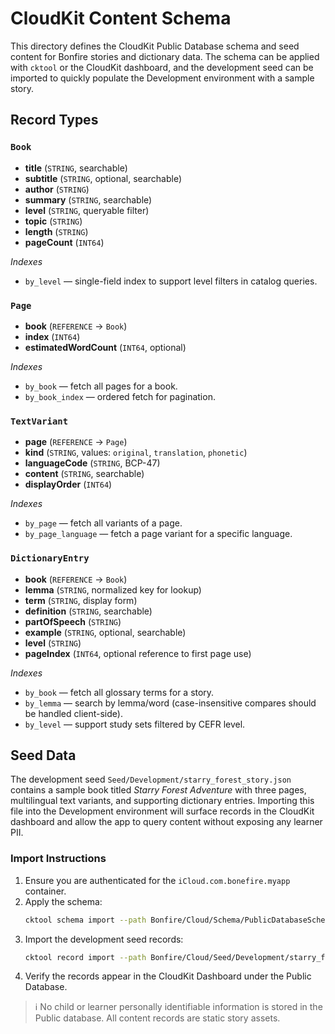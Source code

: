 # CloudKit Content Schema

This directory defines the CloudKit Public Database schema and seed content for Bonfire stories and dictionary data. The schema can be applied with `cktool` or the CloudKit dashboard, and the development seed can be imported to quickly populate the Development environment with a sample story.

## Record Types

### `Book`
- **title** (`STRING`, searchable)
- **subtitle** (`STRING`, optional, searchable)
- **author** (`STRING`)
- **summary** (`STRING`, searchable)
- **level** (`STRING`, queryable filter)
- **topic** (`STRING`)
- **length** (`STRING`)
- **pageCount** (`INT64`)

_Indexes_
- `by_level` — single-field index to support level filters in catalog queries.

### `Page`
- **book** (`REFERENCE` → `Book`)
- **index** (`INT64`)
- **estimatedWordCount** (`INT64`, optional)

_Indexes_
- `by_book` — fetch all pages for a book.
- `by_book_index` — ordered fetch for pagination.

### `TextVariant`
- **page** (`REFERENCE` → `Page`)
- **kind** (`STRING`, values: `original`, `translation`, `phonetic`)
- **languageCode** (`STRING`, BCP-47)
- **content** (`STRING`, searchable)
- **displayOrder** (`INT64`)

_Indexes_
- `by_page` — fetch all variants of a page.
- `by_page_language` — fetch a page variant for a specific language.

### `DictionaryEntry`
- **book** (`REFERENCE` → `Book`)
- **lemma** (`STRING`, normalized key for lookup)
- **term** (`STRING`, display form)
- **definition** (`STRING`, searchable)
- **partOfSpeech** (`STRING`)
- **example** (`STRING`, optional, searchable)
- **level** (`STRING`)
- **pageIndex** (`INT64`, optional reference to first page use)

_Indexes_
- `by_book` — fetch all glossary terms for a story.
- `by_lemma` — search by lemma/word (case-insensitive compares should be handled client-side).
- `by_level` — support study sets filtered by CEFR level.

## Seed Data

The development seed `Seed/Development/starry_forest_story.json` contains a sample book titled _Starry Forest Adventure_ with three pages, multilingual text variants, and supporting dictionary entries. Importing this file into the Development environment will surface records in the CloudKit dashboard and allow the app to query content without exposing any learner PII.

### Import Instructions

1. Ensure you are authenticated for the `iCloud.com.bonefire.myapp` container.
2. Apply the schema:
   ```bash
   cktool schema import --path Bonfire/Cloud/Schema/PublicDatabaseSchema.json --environment development
   ```
3. Import the development seed records:
   ```bash
   cktool record import --path Bonfire/Cloud/Seed/Development/starry_forest_story.json --environment development
   ```
4. Verify the records appear in the CloudKit Dashboard under the Public Database.

> ℹ️ No child or learner personally identifiable information is stored in the Public database. All content records are static story assets.
